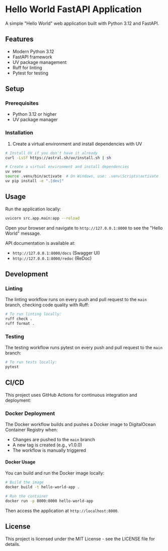 # Hello World FastAPI Application

A simple "Hello World" web application built with Python 3.12 and FastAPI.

## Features

- Modern Python 3.12
- FastAPI framework
- UV package management
- Ruff for linting
- Pytest for testing

## Setup

### Prerequisites

- Python 3.12 or higher
- UV package manager

### Installation

1. Create a virtual environment and install dependencies with UV

```bash
# Install UV if you don't have it already
curl -LsSf https://astral.sh/uv/install.sh | sh

# Create a virtual environment and install dependencies
uv venv
source .venv/bin/activate  # On Windows, use: .venv\Scripts\activate
uv pip install -e ".[dev]"
```

## Usage

Run the application locally:

```bash
uvicorn src.app.main:app --reload
```

Open your browser and navigate to `http://127.0.0.1:8000` to see the "Hello World" message.

API documentation is available at:

- `http://127.0.0.1:8000/docs` (Swagger UI)
- `http://127.0.0.1:8000/redoc` (ReDoc)

## Development

### Linting

The linting workflow runs on every push and pull request to the `main` branch, checking code quality with Ruff:

```bash
# To run linting locally:
ruff check .
ruff format .
```

### Testing

The testing workflow runs pytest on every push and pull request to the `main` branch:

```bash
# To run tests locally:
pytest
```

## CI/CD

This project uses GitHub Actions for continuous integration and deployment:

### Docker Deployment

The Docker workflow builds and pushes a Docker image to DigitalOcean Container Registry when:

- Changes are pushed to the `main` branch
- A new tag is created (e.g., v1.0.0)
- The workflow is manually triggered

#### Docker Usage

You can build and run the Docker image locally:

```bash
# Build the image
docker build -t hello-world-app .

# Run the container
docker run -p 8000:8000 hello-world-app
```

Then access the application at `http://localhost:8000`.

## License

This project is licensed under the MIT License - see the LICENSE file for details.
